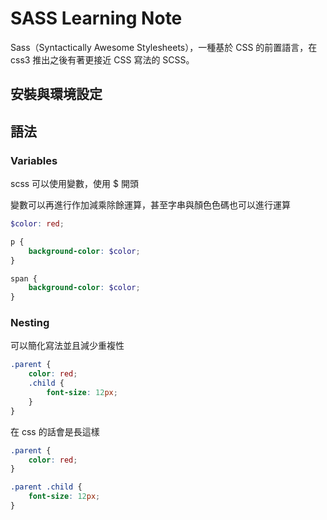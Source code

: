 # SASS Learning Note

Sass（Syntactically Awesome Stylesheets），一種基於 CSS 的前置語言，在 css3 推出之後有著更接近 CSS 寫法的 SCSS。

## 安裝與環境設定


## 語法

### Variables 

scss 可以使用變數，使用 $ 開頭

變數可以再進行作加減乘除餘運算，甚至字串與顏色色碼也可以進行運算

```scss
$color: red;

p {
    background-color: $color;
}

span {
    background-color: $color;
}
```

### Nesting 

可以簡化寫法並且減少重複性

```scss
.parent {
    color: red;
    .child {
        font-size: 12px;
    }
}
```

在 css 的話會是長這樣

```css
.parent {
    color: red;
}

.parent .child {
    font-size: 12px;
}
```